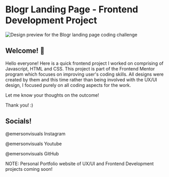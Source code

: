 # Blogr Landing Page - Frontend Development Project

![Design preview for the Blogr landing page coding challenge](./design/desktop-preview.jpg)

## Welcome! 👋

Hello everyone! Here is a quick frontend project I worked on comprising of Javascript, HTML and CSS. This project is part of the Frontend Mentor program which focuses on improving user's coding skills. All designs were created by them and this time rather than being involved with the UX/UI design, I focused purely on all coding aspects for the work.

Let me know your thoughts on the outcome!

Thank you! :) 

## Socials!

@emersonvisuals Instagram

@emersonvisuals Youtube

@emersonvisuals GitHub

NOTE: Personal Portfolio website of UX/UI and Frontend Development projects coming soon! 